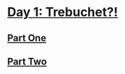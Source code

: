 # [Day 1: Trebuchet?!](https://adventofcode.com/2023/day/1)

## [Part One](https://adventofcode.com/2023/day/1#part1)

## [Part Two](https://adventofcode.com/2023/day/1#part2)

